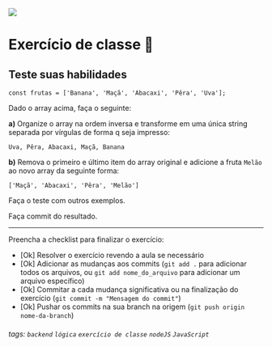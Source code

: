 ![](https://i.imgur.com/xG74tOh.png)

# Exercício de classe 🏫

## Teste suas habilidades

```javascript=
const frutas = ['Banana', 'Maçã', 'Abacaxi', 'Pêra', 'Uva'];
```

Dado o array acima, faça o seguinte:

**a)** Organize o array na ordem inversa e transforme em uma única string separada por vírgulas de forma q seja impresso:

```
Uva, Pêra, Abacaxi, Maçã, Banana
```

**b)** Remova o primeiro e último item do array original e adicione a fruta `Melão` ao novo array da seguinte forma:

```
['Maçã', 'Abacaxi', 'Pêra', 'Melão']
```

Faça o teste com outros exemplos.

Faça commit do resultado.

---

Preencha a checklist para finalizar o exercício:

-   [Ok] Resolver o exercício revendo a aula se necessário
-   [Ok] Adicionar as mudanças aos commits (`git add .` para adicionar todos os arquivos, ou `git add nome_do_arquivo` para adicionar um arquivo específico)
-   [Ok] Commitar a cada mudança significativa ou na finalização do exercício (`git commit -m "Mensagem do commit"`)
-   [Ok] Pushar os commits na sua branch na origem (`git push origin nome-da-branch`)

###### tags: `backend` `lógica` `exercício de classe` `nodeJS` `JavaScript`
